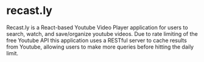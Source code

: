 # recast.ly
Recast.ly is a React-based Youtube Video Player application for users to search, watch, and save/organize youtube videos. Due to rate limiting of the free Youtube API this application uses a RESTful server to cache results from Youtube, allowing users to make more queries before hitting the daily limit.
